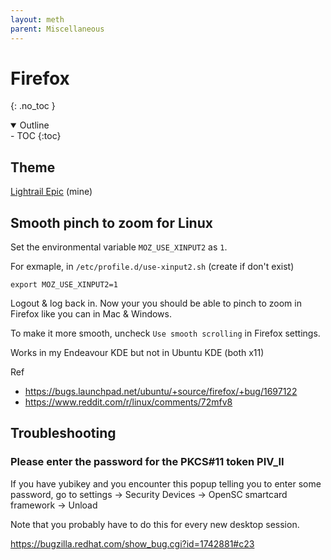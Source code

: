 ```yaml
---
layout: meth
parent: Miscellaneous
---
```


# Firefox
{: .no_toc }

<details open markdown="block">
  <summary>
    Outline
  </summary>
- TOC
{:toc}
</details>

## Theme

[Lightrail Epic](https://addons.mozilla.org/en-US/firefox/addon/lightrail-epic/) (mine)

## Smooth pinch to zoom for Linux

Set the environmental variable `MOZ_USE_XINPUT2` as `1`.

For exmaple, in `/etc/profile.d/use-xinput2.sh` (create if don't exist)

```
export MOZ_USE_XINPUT2=1
```

Logout & log back in. Now your you should be able to pinch to zoom in Firefox like you can in Mac & Windows.

To make it more smooth, uncheck `Use smooth scrolling` in Firefox settings.

Works in my Endeavour KDE but not in Ubuntu KDE (both x11)

Ref

- <https://bugs.launchpad.net/ubuntu/+source/firefox/+bug/1697122>
- <https://www.reddit.com/r/linux/comments/72mfv8>

## Troubleshooting

### Please enter the password for the PKCS#11 token PIV_II

If you have yubikey and you encounter this popup telling you to enter some password, go to settings -> Security Devices -> OpenSC smartcard framework -> Unload

Note that you probably have to do this for every new desktop session.

<https://bugzilla.redhat.com/show_bug.cgi?id=1742881#c23>
